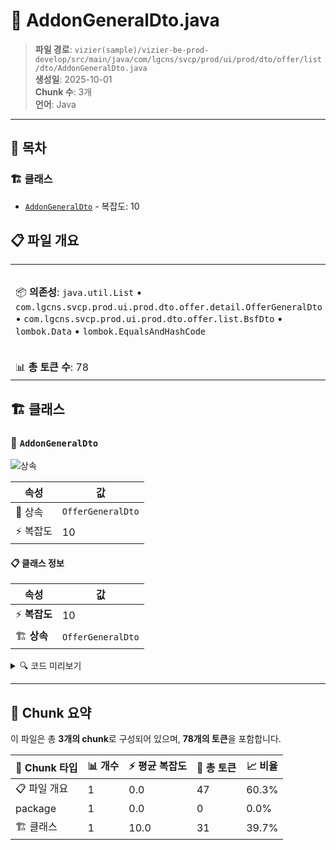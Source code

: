 # 📄 AddonGeneralDto.java

> **파일 경로**: `vizier(sample)/vizier-be-prod-develop/src/main/java/com/lgcns/svcp/prod/ui/prod/dto/offer/list/dto/AddonGeneralDto.java`  
> **생성일**: 2025-10-01  
> **Chunk 수**: 3개  
> **언어**: Java
---

## 📑 목차

### 🏗️ 클래스
- [`AddonGeneralDto`](#class-addongeneraldto) - 복잡도: 10

## 📋 파일 개요

| | |
|--|--|
| 📦 **의존성**: `java.util.List` • `com.lgcns.svcp.prod.ui.prod.dto.offer.detail.OfferGeneralDto` • `com.lgcns.svcp.prod.ui.prod.dto.offer.list.BsfDto` • `lombok.Data` • `lombok.EqualsAndHashCode` | ⚡ **총 복잡도**: 10 |
| 📊 **총 토큰 수**: 78 |  |



## 🏗️ 클래스

### <a id="class-addongeneraldto"></a>🎯 `AddonGeneralDto`

![상속](https://img.shields.io/badge/상속-1개-blue)

| 속성 | 값 |
|------|----|
| 🧬 상속 | `OfferGeneralDto` |
| ⚡ 복잡도 | 10 |



#### 📋 클래스 정보

| 속성 | 값 |
|------|----|
| ⚡ **복잡도** | 10 || 📍 **라인 범위** | 13-13 |
| 🏗️ **상속** | `OfferGeneralDto` || 🏷️ **태그** | `class, java` |

<details>
<summary>🔍 코드 미리보기</summary>

```java
public class AddonGeneralDto extends OfferGeneralDto {
	private String custTypeCode;
	private String ageDivCode;
	private String addonOvwCntn;
	private String saleValidStartDtm;
	private String saleValidEndDtm;
	private String saleCorpName;
	private List<String> markCd;
	private List<BsfDto> bsfList;
}...
```

**Chunk 정보**
- 🆔 **ID**: `4148dc8e8926`
- 📍 **라인**: 13-13
- 📊 **토큰**: 31
- 🏷️ **태그**: `class, java`

</details>

---





## 🧩 Chunk 요약

이 파일은 총 **3개의 chunk**로 구성되어 있으며, **78개의 토큰**을 포함합니다.

| 🧩 Chunk 타입 | 📊 개수 | ⚡ 평균 복잡도 | 📝 총 토큰 | 📈 비율 |
|---------------|--------|-------------|----------|--------|
| 📋 파일 개요 | 1 | 0.0 | 47 | 60.3% |
| package | 1 | 0.0 | 0 | 0.0% |
| 🏗️ 클래스 | 1 | 10.0 | 31 | 39.7% |


